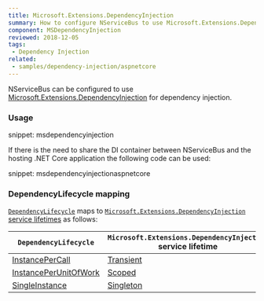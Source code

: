 ```yaml
---
title: Microsoft.Extensions.DependencyInjection
summary: How to configure NServiceBus to use Microsoft.Extensions.DependencyInjection for dependency injection.
component: MSDependencyInjection
reviewed: 2018-12-05
tags:
 - Dependency Injection
related:
 - samples/dependency-injection/aspnetcore
---
```


NServiceBus can be configured to use [Microsoft.Extensions.DependencyInjection](https://www.nuget.org/packages/Microsoft.Extensions.DependencyInjection/) for dependency injection.

### Usage

snippet: msdependencyinjection

If there is the need to share the DI container between NServiceBus and the hosting .NET Core application the following code can be used:

snippet: msdependencyinjectionaspnetcore

### DependencyLifecycle mapping

[`DependencyLifecycle`](/nservicebus/dependency-injection/#dependency-lifecycle) maps to [`Microsoft.Extensions.DependencyInjection` service lifetimes](https://docs.microsoft.com/en-us/aspnet/core/fundamentals/dependency-injection?view=aspnetcore-2.2) as follows:

| `DependencyLifecycle`                                                                                             | `Microsoft.Extensions.DependencyInjection` service lifetime                                                                                                        |
|-----------------------------------------------------------------------------------------------------------------|---------------------------------------------------------------------------------------------------------------------------|
| [InstancePerCall](/nservicebus/dependency-injection/#dependency-lifecycle-instance-per-call) | [Transient](https://docs.microsoft.com/en-us/aspnet/core/fundamentals/dependency-injection?#service-lifetimes)         |
| [InstancePerUnitOfWork](/nservicebus/dependency-injection/#dependency-lifecycle-instance-per-unit-of-work)                    | [Scoped](https://docs.microsoft.com/en-us/aspnet/core/fundamentals/dependency-injection?#service-lifetimes) |
| [SingleInstance](/nservicebus/dependency-injection/#dependency-lifecycle-single-instance)                                  | [Singleton](https://docs.microsoft.com/en-us/aspnet/core/fundamentals/dependency-injection?#service-lifetimes)                          |
